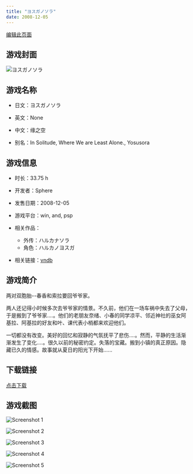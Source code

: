 ```yaml
---
title: "ヨスガノソラ"
date: 2008-12-05
---
```

[编辑此页面](https://github.com/ACG-3/ADV3-source/blob/main/source/_posts/%E3%83%A8%E3%82%B9%E3%82%AC%E3%83%8E%E3%82%BD%E3%83%A9.md)

## 游戏封面

![ヨスガノソラ](https%3A//pan.timero.xyz/onedrive/img_lib_001/%E3%83%A8%E3%82%B9%E3%82%AC%E3%83%8E%E3%82%BD%E3%83%A9_cover.avif)


## 游戏名称

- 日文：ヨスガノソラ
- 英文：None
- 中文：缘之空

- 别名：In Solitude, Where We are Least Alone., Yosusora


## 游戏信息

- 时长：33.75 h
- 开发者：Sphere
- 发售日期：2008-12-05
- 游戏平台：win, and, psp
- 相关作品：
   - 外传：ハルカナソラ
   - 角色：ハルカノヨスガ

- 相关链接：[vndb](https://vndb.org/v1194)


## 游戏简介

两对双胞胎--春香和索拉要回爷爷家。

两人还记得小时候多次去爷爷家的情景。不久前，他们在一场车祸中失去了父母，于是搬到了爷爷家....。他们的老朋友奈绪、小春的同学凉平、邻近神社的巫女阿基拉、阿基拉的好友和叶、课代表小梢都来欢迎他们。

一切都没有改变。美好的回忆和寂静的气氛抚平了悲伤....。然而，平静的生活渐渐发生了变化....。很久以前的秘密约定。失落的宝藏。搬到小镇的真正原因。隐藏已久的情感。故事就从夏日的阳光下开始......


## 下载链接

[点击下载](https://pan.timero.xyz/onedrive/adv_lib_001/%E3%83%A8%E3%82%B9%E3%82%AC%E3%83%8E%E3%82%BD%E3%83%A9)


## 游戏截图


![Screenshot 1](https%3A//pan.timero.xyz/onedrive/img_lib_001/%E3%83%A8%E3%82%B9%E3%82%AC%E3%83%8E%E3%82%BD%E3%83%A9_Screenshot_1.avif)

![Screenshot 2](https%3A//pan.timero.xyz/onedrive/img_lib_001/%E3%83%A8%E3%82%B9%E3%82%AC%E3%83%8E%E3%82%BD%E3%83%A9_Screenshot_2.avif)

![Screenshot 3](https%3A//pan.timero.xyz/onedrive/img_lib_001/%E3%83%A8%E3%82%B9%E3%82%AC%E3%83%8E%E3%82%BD%E3%83%A9_Screenshot_3.avif)

![Screenshot 4](https%3A//pan.timero.xyz/onedrive/img_lib_001/%E3%83%A8%E3%82%B9%E3%82%AC%E3%83%8E%E3%82%BD%E3%83%A9_Screenshot_4.avif)

![Screenshot 5](https%3A//pan.timero.xyz/onedrive/img_lib_001/%E3%83%A8%E3%82%B9%E3%82%AC%E3%83%8E%E3%82%BD%E3%83%A9_Screenshot_5.avif)

